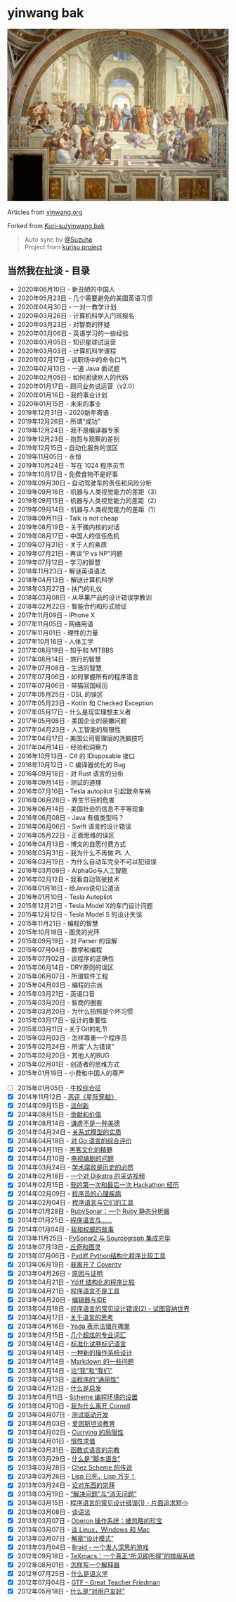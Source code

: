 # yinwang bak

![The School of Athens](./images/1280px-_The_School_of_Athens__by_Raffaello_Sanzio_da_Urbino.jpg)

Articles from [yinwang.org](http://yinwang.org)

Forked from [Kuri-su/yinwang.bak](https://github.com/Kuri-su/yinwang.bak)

> Auto sync by [@Suzuha](https://github.com/Kurisu-A)  
> Project from [kurisu project](https://kuricat.com/project)

## 当然我在扯淡 - 目录

- 2020年06月10日 - 新丑陋的中国人
- 2020年05月23日 - 几个需要避免的美国英语习惯
- 2020年04月30日 - 一对一教学计划
- 2020年03月26日 - 计算机科学入门班报名
- 2020年03月23日 - 对智商的怀疑
- 2020年03月06日 - 英语学习的一些经验
- 2020年03月05日 - 知识星球试运营
- 2020年03月03日 - 计算机科学课程
- 2020年02月17日 - 谈职场中的命令口气
- 2020年02月13日 - 一道 Java 面试题
- 2020年02月05日 - 如何阅读别人的代码
- 2020年01月17日 - 顾问业务试运营（v2.0）
- 2020年01月16日 - 我的事业计划
- 2020年01月15日 - 未来的事业
- 2019年12月31日 - 2020新年寄语
- 2019年12月26日 - 所谓“成功”
- 2019年12月24日 - 我不是编译器专家
- 2019年12月23日 - 抱怨与观察的差别
- 2019年12月15日 - 自动化服务的误区
- 2019年11月05日 - 永恒
- 2019年10月24日 - 写在 1024 程序员节
- 2019年10月17日 - 免费食物不是好事
- 2019年09月30日 - 自动驾驶车的责任和风险分析
- 2019年09月16日 - 机器与人类视觉能力的差距（3）
- 2019年09月15日 - 机器与人类视觉能力的差距（2）
- 2019年09月14日 - 机器与人类视觉能力的差距（1）
- 2019年09月11日 - Talk is not cheap
- 2019年08月19日 - 关于微内核的对话
- 2019年08月17日 - 中国人的信任危机
- 2019年07月31日 - 关于人的素质
- 2019年07月21日 - 再谈“P vs NP”问题
- 2019年07月12日 - 学习的智慧
- 2018年11月23日 - 解谜英语语法
- 2018年04月13日 - 解谜计算机科学
- 2018年03月27日 - 扶门的礼仪
- 2018年03月08日 - 从苹果产品的设计错误学教训
- 2018年02月22日 - 智能合约和形式验证
- 2017年11月09日 - iPhone X
- 2017年11月05日 - 网络用语
- 2017年11月01日 - 理性的力量
- 2017年10月16日 - 人体工学
- 2017年08月19日 - 知乎和 MITBBS
- 2017年08月14日 - 旅行的智慧
- 2017年07月08日 - 生活的智慧
- 2017年07月06日 - 如何掌握所有的程序语言
- 2017年07月06日 - 带猫回国经历
- 2017年05月25日 - DSL 的误区
- 2017年05月23日 - Kotlin 和 Checked Exception
- 2017年05月17日 - 什么是现实理想主义者
- 2017年05月08日 - 美国企业的装嫩问题
- 2017年04月23日 - 人工智能的局限性
- 2017年04月17日 - 美国公司管理层的洗脑技巧
- 2017年04月14日 - 经验和洞察力
- 2016年10月13日 - C# 的 IDisposable 接口
- 2016年10月12日 - C 编译器优化的 Bug
- 2016年09月18日 - 对 Rust 语言的分析
- 2016年09月14日 - 测试的道理
- 2016年07月10日 - Tesla autopilot 引起致命车祸
- 2016年06月28日 - 养生节目的危害
- 2016年06月14日 - 美国社会的信息不平等现象
- 2016年06月08日 - Java 有值类型吗？
- 2016年06月06日 - Swift 语言的设计错误
- 2016年05月22日 - 正面思维的误区
- 2016年04月13日 - 博文的自愿付费方式
- 2016年03月31日 - 我为什么不再做 PL 人
- 2016年03月19日 - 为什么自动车完全不可以犯错误
- 2016年03月09日 - AlphaGo与人工智能
- 2016年02月12日 - 我看自动驾驶技术
- 2016年01月18日 - 给Java说句公道话
- 2016年01月10日 - Tesla Autopilot
- 2015年12月21日 - Tesla Model X的车门设计问题
- 2015年12月12日 - Tesla Model S 的设计失误
- 2015年11月21日 - 编程的智慧
- 2015年10月18日 - 图灵的光环
- 2015年09月19日 - 对 Parser 的误解
- 2015年07月04日 - 数学和编程
- 2015年07月02日 - 谈程序的正确性
- 2015年06月14日 - DRY原则的误区
- 2015年06月07日 - 所谓软件工程
- 2015年04月03日 - 编程的宗派
- 2015年03月21日 - 英语口音
- 2015年03月20日 - 智商的圈套
- 2015年03月20日 - 为什么拍照是个坏习惯
- 2015年03月17日 - 设计的重要性
- 2015年03月11日 - 关于Git的礼节
- 2015年03月03日 - 怎样尊重一个程序员
- 2015年02月24日 - 所谓“人为错误”
- 2015年02月20日 - 其他人的BUG
- 2015年02月01日 - 创造者的思维方式
- 2015年01月19日 - 小费和中国人的尊严
- [ ] 2015年01月05日 - [牛校综合征](articles/2015/牛校综合征.md)
- [x] 2014年11月12日 - [恶评《星际穿越》](articles/2014/恶评《星际穿越》.md)
- [x] 2014年09月15日 - [谈创新](articles/2014/谈创新.md)
- [x] 2014年08月15日 - [贡献和价值](articles/2014/贡献和价值.md)
- [x] 2014年08月14日 - [谦虚不是一种美德](articles/2014/谦虚不是一种美德.md)
- [x] 2014年04月24日 - [关系式模型的实质](articles/2014/关系式模型的实质.md)
- [x] 2014年04月18日 - [对 Go 语言的综合评价](articles/2014/对%20Go%20语言的综合评价.md)
- [x] 2014年04月11日 - [黑客文化的精髓](articles/2014/黑客文化的精髓.md)
- [x] 2014年04月10日 - [电视编剧的问题](articles/2014/电视编剧的问题.md)
- [x] 2014年03月24日 - [学术腐败是历史的必然](articles/2014/学术腐败是历史的必然.md)
- [x] 2014年02月18日 - [一个对 Dijkstra 的采访视频](articles/2014/一个对%20Dijkstra%20的采访视频.md)
- [x] 2014年02月15日 - [我的第一次和最后一次 Hackathon 经历](articles/2014/我的第一次和最后一次%20Hackathon%20经历.md)
- [x] 2014年02月09日 - [程序员的心理疾病](articles/2014/程序员的心理疾病.md)
- [x] 2014年02月04日 - [程序语言与它们的工具](articles/2014/程序语言与它们的工具.md)
- [x] 2014年01月28日 - [RubySonar：一个 Ruby 静态分析器](articles/2014/RubySonar：一个%20Ruby%20静态分析器.md)
- [x] 2014年01月25日 - [程序语言与……](articles/2014/程序语言与…….md)
- [x] 2014年01月04日 - [我和权威的故事](articles/2014/我和权威的故事.md)
- [x] 2013年11月25日 - [PySonar2 与 Sourcegraph 集成完毕](articles/2013/PySonar2%20与%20Sourcegraph%20集成完毕.md)
- [x] 2013年07月13日 - [丘奇和图灵](articles/2013/丘奇和图灵.md)
- [x] 2013年07月06日 - [Pydiff Python结构化程序比较工具](articles/2013/PyDiff%20-%20Python%20结构化程序比较工具.md)
- [x] 2013年06月19日 - [我离开了 Coverity](articles/2013/我离开了%20Coverity.md)
- [x] 2013年04月26日 - [原因与证明](articles/2013/原因与证明.md)
- [x] 2013年04月21日 - [Ydiff 结构化的程序比较](articles/2013/ydiff%20-%20结构化的程序比较.md)
- [x] 2013年04月21日 - [程序语言不是工具](articles/2013/程序语言不是工具.md)
- [x] 2013年04月20日 - [编辑器与IDE](articles/2013/编辑器与IDE.md)
- [x] 2013年04月18日 - [程序语言的常见设计错误(2) - 试图容纳世界](articles/2013/程序语言的常见设计错误(2)%20-%20试图容纳世界.md)
- [x] 2013年04月17日 - [关于语言的思考](articles/2013/关于语言的思考.md)
- [x] 2013年04月16日 - [Yoda 表示法错在哪里](articles/2013/Yoda%20表示法错在哪里.md)
- [x] 2013年04月15日 - [几个超炫的专业词汇](articles/2013/几个超炫的专业词汇.md)
- [x] 2013年04月14日 - [标准化试卷标记语言](articles/2013/标准化试卷标记语言.md)
- [x] 2013年04月14日 - [一种新的操作系统设计](articles/2013/一种新的操作系统设计.md)
- [x] 2013年04月14日 - [Markdown 的一些问题](articles/2013/Markdown%20的一些问题.md)
- [x] 2013年04月14日 - [论“我”和“我们”](articles/2013/论“我”和“我们”.md)
- [x] 2013年04月13日 - [谈程序的“通用性”](articles/2013/谈程序的“通用性”.md)
- [x] 2013年04月12日 - [什么是启发](articles/2013/什么是启发.md)
- [x] 2013年04月11日 - [Scheme 编程环境的设置](articles/2013/Scheme%20编程环境的设置.md)
- [x] 2013年04月10日 - [我为什么离开 Cornell](articles/2013/我为什么离开%20Cornell.md)
- [x] 2013年04月07日 - [测试驱动开发](articles/2013/测试驱动开发.md)
- [x] 2013年04月03日 - [爱因斯坦谈教育](articles/2013/爱因斯坦谈教育.md)
- [x] 2013年04月02日 - [Currying 的局限性](articles/2013/Currying%20的局限性.md)
- [x] 2013年04月01日 - [惰性求值](articles/2013/惰性求值.md)
- [x] 2013年03月31日 - [函数式语言的宗教](articles/2013/函数式语言的宗教.md)
- [x] 2013年03月29日 - [什么是“脚本语言”](articles/2013/什么是“脚本语言”.md)
- [x] 2013年03月28日 - [Chez Scheme 的传说](articles/2013/Chez%20Scheme%20的传说.md)
- [x] 2013年03月26日 - [Lisp 已死，Lisp 万岁！](articles/2013/Lisp%20已死，Lisp%20万岁！.md)
- [x] 2013年03月24日 - [论对东西的崇拜](articles/2013/论对东西的崇拜.md)
- [x] 2013年03月19日 - [“解决问题”与“消灭问题”](articles/2013/“解决问题”与“消灭问题”.md)
- [x] 2013年03月15日 - [程序语言的常见设计错误(1) - 片面追求短小](articles/2013/程序语言的常见设计错误(1)%20-%20片面追求短小.md)
- [x] 2013年03月08日 - [谈语法](articles/2013/谈语法.md)
- [x] 2013年03月07日 - [Oberon 操作系统：被忽略的珍宝](articles/2013/Oberon%20操作系统：被忽略的珍宝.md)
- [x] 2013年03月07日 - [谈 Linux，Windows 和 Mac](articles/2013/谈%20Linux，Windows%20和%20Mac.md)
- [x] 2013年03月07日 - [解密“设计模式”](articles/2013/解密“设计模式”.md)
- [x] 2013年03月04日 - [Braid - 一个发人深思的游戏](articles/2013/Braid%20-%20一个发人深思的游戏.md)
- [x] 2012年09月18日 - [TeXmacs：一个真正“所见即所得”的排版系统](articles/2012/TeXmacs：一个真正“所见即所得”的排版系统.md)
- [x] 2012年08月01日 - [怎样写一个解释器](articles/2012/怎样写一个解释器.md)
- [x] 2012年07月25日 - [什么是语义学](articles/2012/什么是语义学.md)
- [x] 2012年07月04日 - [GTF - Great Teacher Friedman](articles/2012/GTF%20-%20Great%20Teacher%20Friedman.md)
- [x] 2012年05月18日 - [什么是“对用户友好”](articles/2012/什么是“对用户友好”.md)
